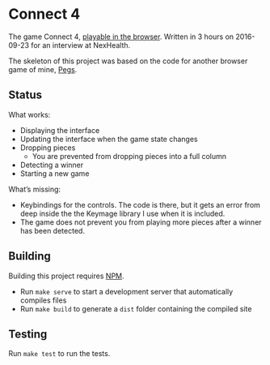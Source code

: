 # Connect 4

The game Connect 4, [playable in the browser](https://roryokane.github.io/quick-connect-4-for-interview/). Written in 3 hours on 2016-09-23 for an interview at NexHealth.

The skeleton of this project was based on the code for another browser game of mine, [Pegs](https://github.com/roryokane/pegs-js).

## Status

What works:

- Displaying the interface
- Updating the interface when the game state changes
- Dropping pieces
    - You are prevented from dropping pieces into a full column
- Detecting a winner
- Starting a new game

What’s missing:

- Keybindings for the controls. The code is there, but it gets an error from deep inside the the Keymage library I use when it is included.
- The game does not prevent you from playing more pieces after a winner has been detected.

## Building

Building this project requires [NPM](https://www.npmjs.com/).

* Run `make serve` to start a development server that automatically compiles files
* Run `make build` to generate a `dist` folder containing the compiled site

## Testing

Run `make test` to run the tests.
